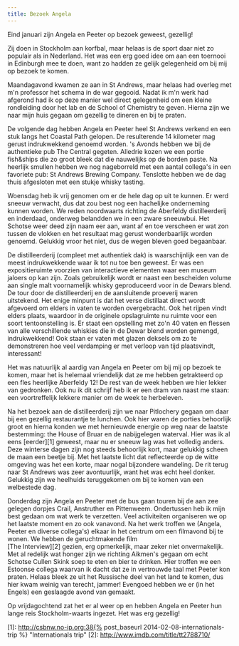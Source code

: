 ```yaml
---
title: Bezoek Angela
---
```

Eind januari zijn Angela en Peeter op bezoek geweest, gezellig!

Zij doen in Stockholm aan korfbal, maar helaas is de sport daar niet zo populair als in Nederland. Het was een erg goed idee om aan een toernooi in Edinburgh mee te doen, want zo hadden ze gelijk gelegenheid om bij mij op bezoek te komen.

Maandagavond kwamen ze aan in St Andrews, maar helaas had overleg met m'n professor het schema in de war gegooid. Nadat ik m'n werk had afgerond had ik op deze manier wel direct gelegenheid om een kleine rondleiding door het lab en de School of Chemistry te geven. Hierna zijn we naar mijn huis gegaan om gezellig te dineren en bij te praten.

De volgende dag hebben Angela en Peeter heel St Andrews verkend en een stuk langs het Coastal Path gelopen. De resulterende 14 kilometer mag gerust indrukwekkend genoemd worden. 's Avonds hebben we bij de authentieke pub The Central gegeten. Alledrie kozen we een portie fish&ships die zo groot bleek dat die nauwelijks op de borden paste. Na heerlijk smullen hebben we nog nageborreld met een aantal collega's in een favoriete pub: St Andrews Brewing Company. Tenslotte hebben we de dag thuis afgesloten met een stukje whisky tasting.

Woensdag heb ik vrij genomen om er de hele dag op uit te kunnen. Er werd sneeuw verwacht, dus dat zou best nog een hachelijke onderneming kunnen worden. We reden noordwaarts richting de Aberfeldy distilleerderij en inderdaad, onderweg belandden we in een zware sneeuwbui. Het Schotse weer deed zijn naam eer aan, want af en toe verscheen er wat zon tussen de vlokken en het resultaat mag gerust wonderbaarlijk worden genoemd. Gelukkig vroor het niet, dus de wegen bleven goed begaanbaar.

De distilleerderij (compleet met authentiek dak) is waarschijnlijk een van de meest indrukwekkende waar ik tot nu toe ben geweest. Er was een expositieruimte voorzien van interactieve elementen waar een museum jaloers op kan zijn. Zoals gebruikelijk wordt er naast een bescheiden volume aan single malt voornamelijk whisky geproduceerd voor in de Dewars blend. De tour door de distilleerderij en de aansluitende proeverij waren uitstekend. Het enige minpunt is dat het verse distillaat direct wordt afgevoerd om elders in vaten te worden overgebracht. Ook het rijpen vindt elders plaats, waardoor in de originele opslagruimte nu ruimte voor een soort tentoonstelling is. Er staat een opstelling met zo'n 40 vaten en flessen van alle verschillende whiskies die in de Dewar blend worden gemengd, indrukwekkend! Ook staan er vaten met glazen deksels om zo te demonstreren hoe veel verdamping er met verloop van tijd plaatsvindt, interessant!

Het was natuurlijk al aardig van Angela en Peeter om bij mij op bezoek te komen, maar het is helemaal vriendelijk dat ze me hebben getrakteerd op een fles heerlijke Aberfeldy 12! De rest van de week hebben we hier lekker van gedronken. Ook nu ik dit schrijf heb ik er een dram van naast me staan: een voortreffelijk lekkere manier om de week te herbeleven.

Na het bezoek aan de distilleerderij zijn we naar Pitlochery gegaan om daar bij een gezellig restaurantje te lunchen. Ook hier waren de porties behoorlijk groot en hierna konden we met hernieuwde energie op weg naar de laatste bestemming: the House of Bruar en de nabijgelegen waterval. Hier was ik al eens [eerder][1] geweest, maar nu er sneeuw lag was het volledig anders. Deze winterse dagen zijn nog steeds behoorlijk kort, maar gelukkig scheen de maan een beetje bij. Met het laatste licht dat reflecteerde op de witte omgeving was het een korte, maar nogal bijzondere wandeling. De rit terug naar St Andrews was zeer avontuurlijk, want het was echt heel donker. Gelukkig zijn we heelhuids teruggekomen om bij te komen van een welbestede dag.

Donderdag zijn Angela en Peeter met de bus gaan touren bij de aan zee gelegen dorpjes Crail, Anstruther en Pittenweem. Ondertussen heb ik mijn best gedaan om wat werk te verzetten. Veel activiteiten organiseren we op het laatste moment en zo ook vanavond. Na het werk troffen we (Angela, Peeter en diverse collega's) elkaar in het centrum om een filmavond bij te wonen. We hebben de geruchtmakende film  
[The Interview][2] gezien, erg opmerkelijk, maar zeker niet onvermakelijk. Met al redelijk wat honger zijn we richting Aikmen's gegaan om echt Schotse Cullen Skink soep te eten en bier te drinken. Hier troffen we een Estoonse collega waarvan ik dacht dat ze in vertrouwde taal met Peeter kon praten. Helaas bleek ze uit het Russische deel van het land te komen, dus hier kwam weinig van terecht, jammer! Evengoed hebben we er (in het Engels) een geslaagde avond van gemaakt.

Op vrijdagochtend zat het er al weer op en hebben Angela en Peeter hun lange reis Stockholm-waarts ingezet. Het was erg gezellig!

 [1]: http://csbnw.no-ip.org:38{% post_baseurl 2014-02-08-internationals-trip %} "Internationals trip"
 [2]: http://www.imdb.com/title/tt2788710/
